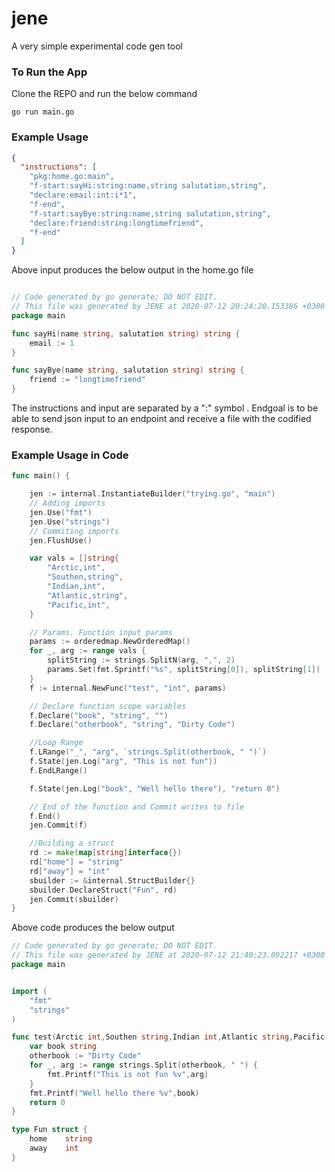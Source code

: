 # jene

A very simple experimental code gen tool

### To Run the App

Clone the REPO and run the below command

```
go run main.go

```

### Example Usage

```json
{
  "instructions": [
    "pkg:home.go:main",
    "f-start:sayHi:string:name,string salutation,string",
    "declare:email:int:i*1",
    "f-end",
    "f-start:sayBye:string:name,string salutation,string",
    "declare:friend:string:longtimefriend",
    "f-end"
  ]
}
```

Above input produces the below output in the home.go file

```go

// Code generated by go generate; DO NOT EDIT.
// This file was generated by JENE at 2020-07-12 20:24:20.153386 +0300 EAT m=+33.909365423
package main

func sayHi(name string, salutation string) string {
	email := 1
}

func sayBye(name string, salutation string) string {
	friend := "longtimefriend"
}

```

The instructions and input are separated by a ":" symbol . Endgoal is to be able to send json input to
an endpoint and receive a file with the codified response.

### Example Usage in Code

```go
func main() {

    jen := internal.InstantiateBuilder("trying.go", "main")
	// Adding imports
	jen.Use("fmt")
	jen.Use("strings")
	// Commiting imports
    jen.FlushUse()

    var vals = []string{
		"Arctic,int",
		"Southen,string",
		"Indian,int",
		"Atlantic,string",
		"Pacific,int",
	}

	// Params. Function input params
	params := orderedmap.NewOrderedMap()
	for _, arg := range vals {
		splitString := strings.SplitN(arg, ",", 2)
		params.Set(fmt.Sprintf("%s", splitString[0]), splitString[1])
	}
	f := internal.NewFunc("test", "int", params)

	// Declare function scope variables
	f.Declare("book", "string", "")
	f.Declare("otherbook", "string", "Dirty Code")

	//Loop Range
	f.LRange("_", "arg", `strings.Split(otherbook, " ")`)
	f.State(jen.Log("arg", "This is not fun"))
	f.EndLRange()

	f.State(jen.Log("book", "Well hello there"), "return 0")

	// End of the function and Commit writes to file
	f.End()
	jen.Commit(f)

	//Building a struct
	rd := make(map[string]interface{})
	rd["home"] = "string"
	rd["away"] = "int"
	sbuilder := &internal.StructBuilder{}
	sbuilder.DeclareStruct("Fun", rd)
	jen.Commit(sbuilder)
}

```

Above code produces the below output

```go
// Code generated by go generate; DO NOT EDIT.
// This file was generated by JENE at 2020-07-12 21:40:23.092217 +0300 EAT m=+0.000978136
package main


import (
	"fmt"
	"strings"
)

func test(Arctic int,Southen string,Indian int,Atlantic string,Pacific int) int {
	var book string
	otherbook := "Dirty Code"
	for _, arg := range strings.Split(otherbook, " ") {
		fmt.Printf("This is not fun %v",arg)
	}
	fmt.Printf("Well hello there %v",book)
	return 0
}

type Fun struct {
	home	string
	away	int
}

```
